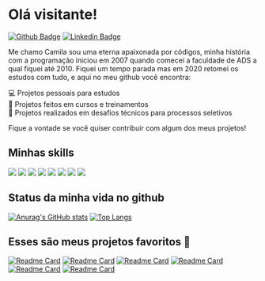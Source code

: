 # Olá visitante!

[![Github Badge](https://img.shields.io/badge/-Github-000?style=flat-square&logo=Github&logoColor=white&link=https://github.com/camiladev)](https://github.com/camiladev)
[![Linkedin Badge](https://img.shields.io/badge/-LinkedIn-blue?style=flat-square&logo=Linkedin&logoColor=white&link=https://www.linkedin.com/in/camila-b1ttencourt/)](https://www.linkedin.com/in/camila-b1ttencourt/)


Me chamo Camila sou uma eterna apaixonada por códigos, minha história com a programação iniciou em 2007 quando comecei a faculdade de ADS a qual fiquei até 2010. Fiquei um tempo parada mas em 2020 retomei os estudos com tudo, e aqui no meu github você encontra:

:computer: Projetos pessoais para estudos </br>
:floppy_disk: Projetos feitos em cursos e treinamentos </br>
:baggage_claim: Projetos realizados em desafios técnicos para processos seletivos </br>

Fique a vontade se você quiser contribuir com algum dos meus projetos!

## Minhas skills

<img src="https://img.shields.io/badge/JavaScript-F7DF1E?style=for-the-badge&logo=javascript&logoColor=black" /> <img src="https://img.shields.io/badge/TypeScript-007ACC?style=for-the-badge&logo=typescript&logoColor=white" /> <img src="https://img.shields.io/badge/Node.js-43853D?style=for-the-badge&logo=node-dot-js&logoColor=white" /> <img src="https://img.shields.io/badge/Sass-CC6699?style=for-the-badge&logo=sass&logoColor=white" /> <img src="https://img.shields.io/badge/React-20232A?style=for-the-badge&logo=react&logoColor=61DAFB" /> <img src="https://img.shields.io/badge/styled--components-DB7093?style=for-the-badge&logo=styled-components&logoColor=white" /> <img src="https://img.shields.io/badge/next.js-000000?style=for-the-badge&logo=next-dot-js&logoColor=white" /> <img src="https://img.shields.io/badge/Git-F05032?style=for-the-badge&logo=git&logoColor=white" />

## Status da minha vida no github
[![Anurag's GitHub stats](https://github-readme-stats.vercel.app/api?username=camiladev&show_icons=true&theme=dark)](https://github.com/camiladev/github-readme-stats)
[![Top Langs](https://github-readme-stats.vercel.app/api/top-langs/?username=camiladev&layout=compact&theme=dark)](https://github.com/camiladev/github-readme-stats)




## Esses são meus projetos favoritos :purple_heart:


[![Readme Card](https://github-readme-stats.vercel.app/api/pin/?username=camiladev&repo=my-minions&theme=dark)](https://github.com/camiladev/my-minions)
[![Readme Card](https://github-readme-stats.vercel.app/api/pin/?username=camiladev&repo=GauchoPiscinas&theme=dark)](https://github.com/camiladev/GauchoPiscinas)
[![Readme Card](https://github-readme-stats.vercel.app/api/pin/?username=camiladev&repo=time-to-move&theme=dark)](https://github.com/camiladev/time-to-move)
[![Readme Card](https://github-readme-stats.vercel.app/api/pin/?username=camiladev&repo=static-job-listings&theme=dark)](https://github.com/camiladev/static-job-listings)
[![Readme Card](https://github-readme-stats.vercel.app/api/pin/?username=camiladev&repo=happy&theme=dark)](https://github.com/camiladev/happy)
[![Readme Card](https://github-readme-stats.vercel.app/api/pin/?username=camiladev&repo=podCastr&theme=dark)](https://github.com/camiladev/podCastr)






